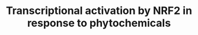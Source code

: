 ---
annotations:
- id: PW:0000369
  parent: regulatory pathway
  type: Pathway Ontology
  value: nuclear factor, erythroid 2 like 2 signaling pathway
- id: PW:0000378
  parent: regulatory pathway
  type: Pathway Ontology
  value: oxidative stress response pathway
authors:
- Hubert
- MaintBot
- Thomas
- Khanspers
- Jildau
- AlexanderPico
- MartijnVanIersel
- AllanKuchinsky
- Ddigles
- Egonw
- Nsalomonis
- Zari
- Eweitz
communities:
- CPTAC
- ONTOX
description: Based on [http://www.nature.com/nrc/journal/v3/n10/fig_tab/nrc1189_F4.html
  Surh, 2003, figure 4].  NRF2 is a transcription factor that regulates expression
  of many detoxification or antioxidant enzymes. The Kelch-like-ECH-associated protein
  1 (KEAP1) is a cytoplasmic repressor of NRF2 that inhibits its ability to translocate
  to the nucleus. These two proteins interact with each other through the double glycine-rich
  domains of KEAP1 and a hydrophilic region in the NEH2 domain of NRF2. KEAP1 contains
  many cysteine residues. Phase II enzyme inducers and/or prooxidants can cause oxidation
  or covalent modification (R) of these cysteine residues. As a result, NRF2 is released
  from KEAP1. In addition, phosphorylation of NRF2 at serine (S) and threonine (T)
  residues by kinases such as phosphatidylinositol 3-kinase (PI3K), protein kinase
  C (PKC), c-Jun NH2-terminal kinase (JNK) and extracellular-signal-regulated kinase
  (ERK) is assumed to facilitate the dissociation of NRF2 from KEAP1 and subsequent
  translocation to the nucleus. p38 can both stimulate and inhibit the NRF2 nuclear
  translocation. In the nucleus, NRF2 associates with small MAF (the term is derived
  from musculoaponeurotic-fibrosarcoma virus), forming a heterodimer that binds to
  the antioxidant-responsive element (ARE) to stimulate gene expression. NRF2/MAF
  target genes encode phase II detoxification or antioxidant enzymes such as glutathione
  S-transferase alpha2 (GSTA2), NAD(P)H:quinone oxidoreductase (NQO1), gamma-glutamate
  cysteine ligase (gamma -GCLC and gamma -GCLM) and heme oxygenase-1 (HO-1). PI3K
  also phosphorylates the CCAAT/enhancer binding protein-beta (C/EBPbeta), inducing
  its translocation to the nucleus and binding to the CCAAT sequence of C/EBP-beta
  response element within the xenobiotic response element (XRE), in conjunction with
  NRF2 binding to ARE. Transfection of human neuroblastoma cells with PI3K activates
  ARE, which is attenuated by a pharmacological inhibitor of PI3K or dominant-negative
  NRF2. Curcumin and caffeic acid phenethyl ester (CAPE) disrupt the NRF2–KEAP1 complex,
  leading to increased NRF2 binding to ARE. Sulphoraphane directly interacts with
  KEAP1 by covalent binding to its thiol groups. 6-(Methylsulfinyl)hexyl isothiocyanate
  (6-HITC) — a sulphoraphane analogue from Japanese horseradish wasabi — stimulates
  nuclear translocation of NRF2, which subsequently activates ARE. Protein phosphorylation
  sites were added based on information from PhosphoSitePlus (R), www.phosphosite.org.
last-edited: 2023-09-01
ndex: e285ccb0-8b61-11eb-9e72-0ac135e8bacf
organisms:
- Homo sapiens
redirect_from:
- /index.php/Pathway:WP3
- /instance/WP3
- /instance/WP3_r127273
revision: r127273
schema-jsonld:
- '@context': https://schema.org/
  '@id': https://wikipathways.github.io/pathways/WP3.html
  '@type': Dataset
  creator:
    '@type': Organization
    name: WikiPathways
  description: Based on [http://www.nature.com/nrc/journal/v3/n10/fig_tab/nrc1189_F4.html
    Surh, 2003, figure 4].  NRF2 is a transcription factor that regulates expression
    of many detoxification or antioxidant enzymes. The Kelch-like-ECH-associated protein
    1 (KEAP1) is a cytoplasmic repressor of NRF2 that inhibits its ability to translocate
    to the nucleus. These two proteins interact with each other through the double
    glycine-rich domains of KEAP1 and a hydrophilic region in the NEH2 domain of NRF2.
    KEAP1 contains many cysteine residues. Phase II enzyme inducers and/or prooxidants
    can cause oxidation or covalent modification (R) of these cysteine residues. As
    a result, NRF2 is released from KEAP1. In addition, phosphorylation of NRF2 at
    serine (S) and threonine (T) residues by kinases such as phosphatidylinositol
    3-kinase (PI3K), protein kinase C (PKC), c-Jun NH2-terminal kinase (JNK) and extracellular-signal-regulated
    kinase (ERK) is assumed to facilitate the dissociation of NRF2 from KEAP1 and
    subsequent translocation to the nucleus. p38 can both stimulate and inhibit the
    NRF2 nuclear translocation. In the nucleus, NRF2 associates with small MAF (the
    term is derived from musculoaponeurotic-fibrosarcoma virus), forming a heterodimer
    that binds to the antioxidant-responsive element (ARE) to stimulate gene expression.
    NRF2/MAF target genes encode phase II detoxification or antioxidant enzymes such
    as glutathione S-transferase alpha2 (GSTA2), NAD(P)H:quinone oxidoreductase (NQO1),
    gamma-glutamate cysteine ligase (gamma -GCLC and gamma -GCLM) and heme oxygenase-1
    (HO-1). PI3K also phosphorylates the CCAAT/enhancer binding protein-beta (C/EBPbeta),
    inducing its translocation to the nucleus and binding to the CCAAT sequence of
    C/EBP-beta response element within the xenobiotic response element (XRE), in conjunction
    with NRF2 binding to ARE. Transfection of human neuroblastoma cells with PI3K
    activates ARE, which is attenuated by a pharmacological inhibitor of PI3K or dominant-negative
    NRF2. Curcumin and caffeic acid phenethyl ester (CAPE) disrupt the NRF2–KEAP1
    complex, leading to increased NRF2 binding to ARE. Sulphoraphane directly interacts
    with KEAP1 by covalent binding to its thiol groups. 6-(Methylsulfinyl)hexyl isothiocyanate
    (6-HITC) — a sulphoraphane analogue from Japanese horseradish wasabi — stimulates
    nuclear translocation of NRF2, which subsequently activates ARE. Protein phosphorylation
    sites were added based on information from PhosphoSitePlus (R), www.phosphosite.org.
  keywords:
  - 6-HITC
  - C/EBP-beta
  - Caffeic acid phenethyl ester
  - Curcumin
  - ERK
  - GCLC
  - GCLM
  - GSTA2
  - HO-1
  - JNK
  - KEAP1
  - MAF
  - NQO1
  - NRF2
  - P38
  - PI3K
  - PKC
  - SLC7A11
  - Sulforaphane
  license: CC0
  name: Transcriptional activation by NRF2 in response to phytochemicals
seo: CreativeWork
title: Transcriptional activation by NRF2 in response to phytochemicals
wpid: WP3
---